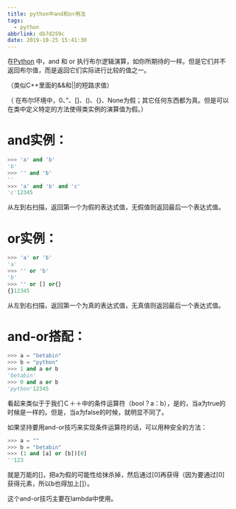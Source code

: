 ```yaml
---
title: python中and和or用法
tags:
  - python
abbrlink: db7d259c
date: 2019-10-25 15:41:30
---
```


在[Python](http://lib.csdn.net/base/python) 中，and 和 or 执行布尔逻辑演算，如你所期待的一样。但是它们并不返回布尔值，而是返回它们实际进行比较的值之一。

（类似C++里面的&&和||的短路求值）

（ 在布尔环境中，0、”、[]、()、{}、None为假；其它任何东西都为真。但是可以在类中定义特定的方法使得类实例的演算值为假。）

# and实例：

```python
>>> 'a' and 'b'
'b'
>>> '' and 'b'
''
>>> 'a' and 'b' and 'c'
'c'12345
```

从左到右扫描，返回第一个为假的表达式值，无假值则返回最后一个表达式值。

# or实例：

```python
>>> 'a' or 'b'
'a'
>>> '' or 'b'
'b'
>>> '' or [] or{}
{}12345
```

从左到右扫描，返回第一个为真的表达式值，无真值则返回最后一个表达式值。

# and-or搭配：

```python
>>> a = "betabin"
>>> b = "python"
>>> 1 and a or b
'betabin'
>>> 0 and a or b
'python'12345
```

看起来类似于于我们Ｃ＋＋中的条件运算符（bool？a：b），是的，当a为true的时候是一样的。但是，当a为false的时候，就明显不同了。

如果坚持要用and-or技巧来实现条件运算符的话，可以用种安全的方法：

```python
>>> a = ""
>>> b = "betabin"
>>> (1 and [a] or [b])[0]
''123
```

就是万能的[]，把a为假的可能性给抹杀掉，然后通过[0]再获得（因为要通过[0]获得元素，所以b也得加上[]）。



这个and-or技巧主要在lambda中使用。